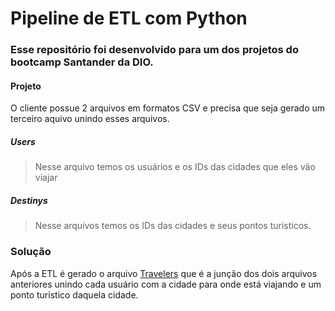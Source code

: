 # Pipeline de ETL com Python

### Esse repositório foi desenvolvido para um dos projetos do bootcamp Santander da DIO.


#### Projeto

O cliente possue 2 arquivos em formatos CSV e precisa que seja gerado um terceiro aquivo unindo esses arquivos.


##### Users
> Nesse arquivo temos os usuários e os IDs das cidades que eles vão viajar

##### Destinys
> Nesse arquivos temos os IDs das cidades e seus pontos turisticos.


### Solução

Após a ETL é gerado o arquivo [Travelers]('/data/travelers.csv') que é a junção dos dois arquivos anteriores unindo cada usuário com a cidade para onde está viajando e um ponto turistico daquela cidade.

